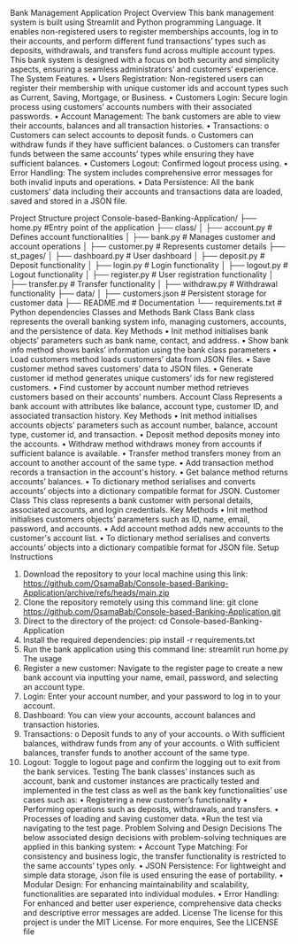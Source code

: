 Bank Management Application
Project Overview
This bank management system is built using Streamlit and Python programming Language. It enables non-registered users to register memberships accounts, log in to their accounts, and perform different fund transactions’ types such as deposits, withdrawals, and transfers fund across multiple account types. This bank system is designed with a focus on both security and simplicity aspects, ensuring a seamless administrators’ and customers’ experience.
The System Features.
•	Users Registration: Non-registered users can register their membership with unique customer ids and account types such as Current, Saving, Mortgage, or Business.
•	Customers Login: Secure login process using customers’ accounts numbers with their associated passwords.
•	Account Management: The bank customers are able to view their accounts, balances and all transaction histories.
•	Transactions:
o	Customers can select accounts to deposit funds.
o	Customers can withdraw funds if they have sufficient balances.
o	Customers can transfer funds between the same accounts’ types while ensuring they have sufficient balances.
•	Customers Logout: Confirmed logout process using. 
•	Error Handling: The system includes comprehensive error messages for both invalid inputs and operations.
•	Data Persistence: All the bank customers’ data including their accounts and transactions data are loaded, saved and stored in a JSON file.



Project Structure
project Console-based-Banking-Application/
├── home.py		#Entry point of the application
├── class/
│   ├── account.py		# Defines account functionalities
│   ├── bank.py		# Manages customer and account operations
│   ├── customer.py	# Represents customer details
├── st_pages/
│   ├── dashboard.py	# User dashboard
│   ├── deposit.py		# Deposit functionality
│   ├── login.py		# Login functionality
│   ├── logout.py		# Logout functionality
│   ├── register.py		# User registration functionality
│   ├── transfer.py		# Transfer functionality
│   ├── withdraw.py	# Withdrawal functionality
├── data/
│   ├── customers.json	# Persistent storage for customer data
├── README.md		# Documentation
└── requirements.txt         # Python dependencies
Classes and Methods
Bank Class
Bank class represents the overall banking system info, managing customers, accounts, and the persistence of data.
Key Methods
•	Init method initialises bank objects’ parameters such as bank name, contact, and address.
•	Show bank info method shows banks’ information using the bank class parameters
•	Load customers method loads customers’ data from JSON files.
•	Save customer method saves customers’ data to JSON files.
•	Generate customer id method generates unique customers’ ids for new registered customers.
•	Find customer by account number method retrieves customers based on their accounts’ numbers.
Account Class
Represents a bank account with attributes like balance, account type, customer ID, and associated transaction history.
Key Methods
•	Init method initialises accounts objects’ parameters such as account number, balance, account type, customer id, and transaction.
•	Deposit method deposits money into the accounts.
•	Withdraw method withdraws money from accounts if sufficient balance is available.
•	Transfer method transfers money from an account to another account of the same type.
•	Add transaction method records a transaction in the account's history.
•	Get balance method returns accounts’ balances.
•	To dictionary method serialises and converts accounts’ objects into a dictionary compatible format for JSON.
Customer Class
This class represents a bank customer with personal details, associated accounts, and login credentials.
Key Methods
•	Init method initialises customers objects’ parameters such as ID, name, email, password, and accounts.
•	Add account method adds new accounts to the customer's account list.
•	To dictionary method serialises and converts accounts’ objects into a dictionary compatible format for JSON file.
Setup Instructions
1.	Download the repository to your local machine using this link: https://github.com/OsamaBab/Console-based-Banking-Application/archive/refs/heads/main.zip  
2.	Clone the repository remotely using this command line: 
git clone https://github.com/OsamaBab/Console-based-Banking-Application.git 
3.	Direct to the directory of the project: cd Console-based-Banking-Application
4.	Install the required dependencies: pip install -r requirements.txt
5.	Run the bank application using this command line: streamlit run home.py
The usage
1.	Register a new customer: Navigate to the register page to create a new bank account via inputting your name, email, password, and selecting an account type.
2.	Login: Enter your account number, and your password to log in to your account.
3.	Dashboard: You can view your accounts, account balances and transaction histories.
4.	Transactions:
o	Deposit funds to any of your accounts.
o	With sufficient balances, withdraw funds from any of your accounts.
o	With sufficient balances, transfer funds to another account of the same type.
5.	Logout: Toggle to logout page and confirm the logging out to exit from the bank services.
Testing
The bank classes’ instances such as account, bank and customer instances are practically tested and implemented in the test class as well as the bank key functionalities’ use cases such as:
•	Registering a new customer’s functionality
•	Performing operations such as deposits, withdrawals, and transfers.
•	Processes of loading and saving customer data.
*Run the test via navigating to the test page.
Problem Solving and Design Decisions
The below associated design decisions with problem-solving techniques are applied in this banking system:
•	Account Type Matching: For consistency and business logic, the transfer functionality is restricted to the same accounts’ types only.
•	JSON Persistence: For lightweight and simple data storage, Json file is used ensuring the ease of portability.
•	Modular Design: For enhancing maintainability and scalability, functionalities are separated into individual modules.
•	Error Handling: For enhanced and better user experience, comprehensive data checks and descriptive error messages are added.
License
The license for this project is under the MIT License. For more enquires, See the LICENSE file 


